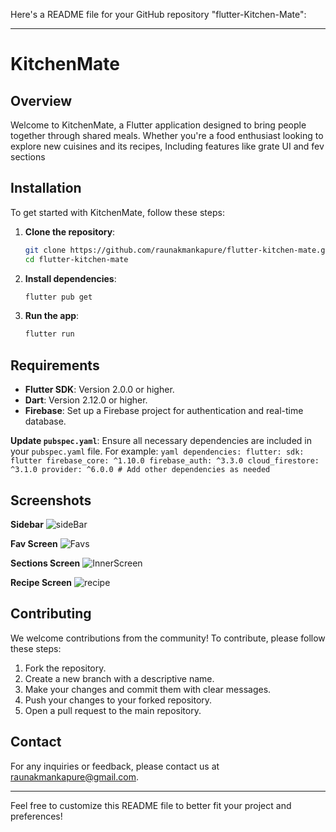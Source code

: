 Here's a README file for your GitHub repository "flutter-Kitchen-Mate":

---

# KitchenMate

## Overview

Welcome to KitchenMate, a Flutter application designed to bring people together through shared meals. Whether you're a food enthusiast looking to explore new cuisines and its recipes, Including features like grate UI and fev sections

## Installation

To get started with KitchenMate, follow these steps:

1. **Clone the repository**:
    ```bash
    git clone https://github.com/raunakmankapure/flutter-kitchen-mate.git
    cd flutter-kitchen-mate
    ```

2. **Install dependencies**:
    ```bash
    flutter pub get
    ```

3. **Run the app**:
    ```bash
    flutter run
    ```

## Requirements

- **Flutter SDK**: Version 2.0.0 or higher.
- **Dart**: Version 2.12.0 or higher.
- **Firebase**: Set up a Firebase project for authentication and real-time database.

 **Update `pubspec.yaml`**:
    Ensure all necessary dependencies are included in your `pubspec.yaml` file. For example:
    ```yaml
    dependencies:
      flutter:
        sdk: flutter
      firebase_core: ^1.10.0
      firebase_auth: ^3.3.0
      cloud_firestore: ^3.1.0
      provider: ^6.0.0
      # Add other dependencies as needed
    ```

## Screenshots

**Sidebar**
![sideBar](https://github.com/raunakmankapure/flutter-kitchen-mate/assets/113294200/af5e37c3-d2a2-49fa-b880-646b6b08fd8a)

**Fav Screen**
![Favs](https://github.com/raunakmankapure/flutter-kitchen-mate/assets/113294200/7c4294e9-8732-41a3-8412-d585ee9402e5)

**Sections Screen**
![InnerScreen](https://github.com/raunakmankapure/flutter-kitchen-mate/assets/113294200/83c8a5ab-9915-47a5-9b4b-4e16f602238d)

**Recipe Screen**
![recipe](https://github.com/raunakmankapure/flutter-kitchen-mate/assets/113294200/7229975b-7117-4991-93fc-8fa6d26cc022)

## Contributing

We welcome contributions from the community! To contribute, please follow these steps:

1. Fork the repository.
2. Create a new branch with a descriptive name.
3. Make your changes and commit them with clear messages.
4. Push your changes to your forked repository.
5. Open a pull request to the main repository.

## Contact

For any inquiries or feedback, please contact us at [raunakmankapure@gmail.com](mailto:raunakmankapure@gmail.com).

---

Feel free to customize this README file to better fit your project and preferences!
